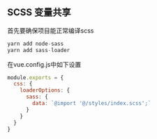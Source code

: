 <!--
 * @Author: Richard Chiang
 * @Date: 2019-08-29 16:42:47
 * @LastEditrors: Richard Chiang
 * @LastEditTime: 2019-08-29 16:42:58
 * @Description:  
 * @Email: 19875991227@163.com
 -->
## SCSS 变量共享
首先要确保项目能正常编译scss

```js
yarn add node-sass
yarn add sass-loader
```

在vue.config.js中如下设置
```js
module.exports = {
  css: {
    loaderOptions: {
      sass: {
        data: `@import '@/styles/index.scss';`
      }
    }
  }
}
```
